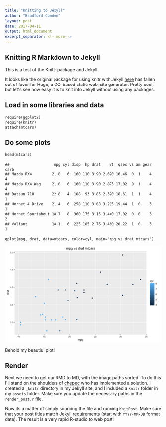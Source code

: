 ```yaml
---
title: "Knitting to Jekyll"
author: "Bradford Condon"
layout: post
date: 2017-04-11
output: html_document
excerpt_separator: <!--more-->
---
```




## Knitting R Markdown to Jekyll

This is a test of the Knittr package and Jekyll.

It looks like the original package for using knitr with Jekyll [here](https://github.com/yihui/knitr-jekyll) has fallen out of favor for Hugo, a GO-based static web-site generator.  Pretty cool, but let's see how easy it is to knit into Jekyll without using any packages.


## Load in some libraries and data


```
require(ggplot2)
require(knitr)
attach(mtcars)
```

<!--more-->


## Do some plots


```
head(mtcars)

##                    mpg cyl disp  hp drat    wt  qsec vs am gear carb
## Mazda RX4         21.0   6  160 110 3.90 2.620 16.46  0  1    4    4
## Mazda RX4 Wag     21.0   6  160 110 3.90 2.875 17.02  0  1    4    4
## Datsun 710        22.8   4  108  93 3.85 2.320 18.61  1  1    4    1
## Hornet 4 Drive    21.4   6  258 110 3.08 3.215 19.44  1  0    3    1
## Hornet Sportabout 18.7   8  360 175 3.15 3.440 17.02  0  0    3    2
## Valiant           18.1   6  225 105 2.76 3.460 20.22  1  0    3    1

qplot(mpg, drat, data=mtcars, color=cyl, main="mpg vs drat mtcars")
```

![plot of chunk unnamed-chunk-2](/assets/knitr/unnamed-chunk-2-1.svg)

Behold my beautiul plot!


## Render

Next we need to get our RMD to MD, with the image paths sorted.  To do this I'll stand on the shoulders of [chepec](https://chepec.se/2014/07/16/knitr-jekyll.html) who has implemented a solution.  I created a `_knitr` directory in my Jekyll site, and I included a `knitr` folder in my `assets` folder.  Make sure you update the necessary paths in the `render_post.r` file.

Now its a matter of simply sourcing the file and running `KnitPost`.  Make sure that your post titles match Jekyll requirements (start with `YYYY-MM-DD` format date).  The result is a very rapid R-studio to web post!
